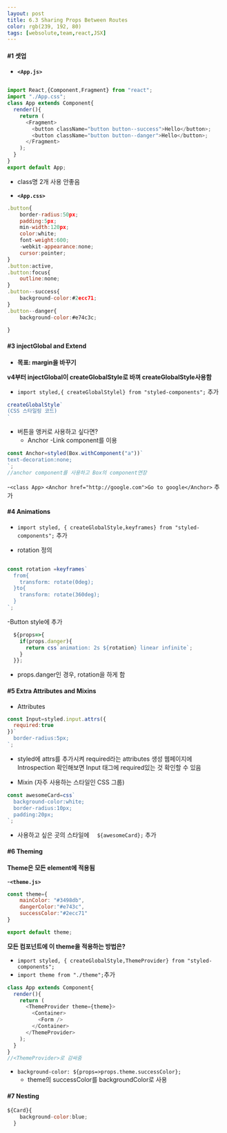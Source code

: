 ```yaml
---
layout: post
title: 6.3 Sharing Props Between Routes
color: rgb(239, 192, 80)
tags: [websolute,team,react,JSX]
---
```


#### #1 셋업

- __`<App.js>`__
```javascript

import React,{Component,Fragment} from "react"; 
import "./App.css";
class App extends Component{
  render(){
    return (
      <Fragment>
        <button className="button button--success">Hello</button>;
        <button className="button button--danger">Hello</button>;        
      </Fragment>
    );
  }
}
export default App;

```
- class명 2개 사용 안좋음


- __`<App.css>`__
```javascript
.button{
    border-radius:50px;
    padding:5px;
    min-width:120px;
    color:white;
    font-weight:600;
    -webkit-appearance:none;
    cursor:pointer;
}
.button:active,
.button:focus{
    outline:none;
}
.button--success{
    background-color:#2ecc71;
} 
.button--danger{
    background-color:#e74c3c;
    
}
```


#### #3 injectGlobal and Extend

- __목표: margin을 바꾸기__


__v4부터 injectGlobal이  createGlobalStyle로 바껴  createGlobalStyle사용함__


- `import styled,{ createGlobalStylel} from "styled-components";` 추가


```javascript
createGlobalStyle`
(CSS 스타일링 코드)
`
```


- 버튼을 앵커로 사용하고 싶다면?
    - Anchor -Link component를 이용

```javascript
const Anchor=styled(Box.withComponent("a"))`
text-decoration:none;
`;
//anchor component를 사용하고 Box의 component연장 
```

-`<class App>`
` <Anchor href="http://google.com">Go to google</Anchor> ` 추가


#### #4 Animations

- `import styled, { createGlobalStyle,keyframes} from "styled-components";` 추가

- rotation 정의
```javascript

const rotation =keyframes`
  from{
    transform: rotate(0deg);
  }to{
    transform: rotate(360deg);
  }
`;
```

-Button style에 추가
```javascript
  ${props=>{
    if(props.danger){
      return css`animation: 2s ${rotation} linear infinite`;
    }
  }};
  ```
- props.danger인 경우, rotation을 하게 함


#### #5 Extra Attributes and Mixins


- Attributes
```javascript
const Input=styled.input.attrs({
  required:true  
})`
  border-radius:5px;
`;
```
- styled에 attrs를 추가시켜 required라는 attributes 생성
웹페이지에 Introspection 확인해보면 Input 태그에 required있는 것 확인할 수 있음 



- Mixin (자주 사용하는 스타일인 CSS 그룹)
```javascript
const awesomeCard=css`
  background-color:white;
  border-radius:10px;
  padding:20px;
`;
```


- 사용하고 싶은 곳의 스타일에 `  ${awesomeCard};` 추가


#### #6 Theming


__Theme은 모든 element에 적용됨__

-__`<theme.js>`__
```javascript
const theme={
    mainColor: "#3498db",
    dangerColor:"#e743c",
    successColor:"#2ecc71"
}

export default theme;
```


__모든 컴포넌트에 이 theme을 적용하는 방법은?__
- `import styled, { createGlobalStyle,ThemeProvider} from "styled-components";`
- `import theme from "./theme";`추가


```javascript
class App extends Component{
  render(){
    return (
      <ThemeProvider theme={theme}>
        <Container>
          <Form />
        </Container>  
      </ThemeProvider>
    );
  }
}
//<ThemeProvider>로 감싸줌
```

- `background-color: ${props=>props.theme.successColor};`
    - theme의 successColor를 backgroundColor로 사용 

#### #7 Nesting

```javascript
${Card}{
    background-color:blue;
  }
```
